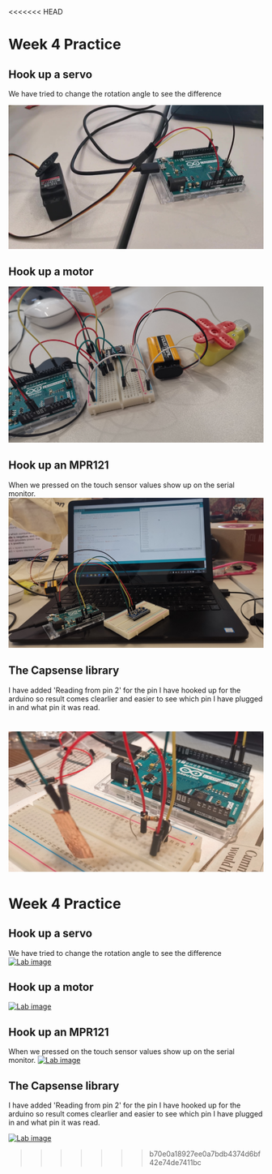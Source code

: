 <<<<<<< HEAD
# Week 4 Practice

## Hook up a servo
We have tried to change the rotation angle to see the difference

[![Lab image](https://github.com/muziFiona/Uni-Response/blob/master/Advanced-Physical-Computing/Week_4/media/VID_20191021_110141_Moment.jpg)](https://youtu.be/XU4zLEwK3jA)

## Hook up a motor

[![Lab image](https://github.com/muziFiona/Uni-Response/blob/master/Advanced-Physical-Computing/Week_4/media/IMG_20191021_112511.jpg)](https://youtu.be/96cpnmM9fPw)

## Hook up an MPR121
When we pressed on the touch sensor values show up on the serial monitor.
[![Lab image](https://github.com/muziFiona/Uni-Response/blob/master/Advanced-Physical-Computing/Week_4/media/IMG_20191021_122439.jpg)](https://youtu.be/Iaoyq1jDtI8)

## The Capsense library
I have added 'Reading from pin 2' for the pin I have hooked up for the arduino so result comes clearlier and easier to see which pin I have plugged in and what pin it was read.

[![Lab image](https://github.com/muziFiona/Uni-Response/blob/master/Advanced-Physical-Computing/Week_4/media/IMG_20191021_232907.jpg)](https://youtu.be/jRkS_WthAH8)
=======
# Week 4 Practice

## Hook up a servo
We have tried to change the rotation angle to see the difference
[![Lab image](img.url)](video)

## Hook up a motor

[![Lab image](img.url)](video)

## Hook up an MPR121
When we pressed on the touch sensor values show up on the serial monitor.
[![Lab image](img.url)](video)

## The Capsense library
I have added 'Reading from pin 2' for the pin I have hooked up for the arduino so result comes clearlier and easier to see which pin I have plugged in and what pin it was read.

[![Lab image](img.url)](video)
>>>>>>> b70e0a18927ee0a7bdb4374d6bf42e74de7411bc
